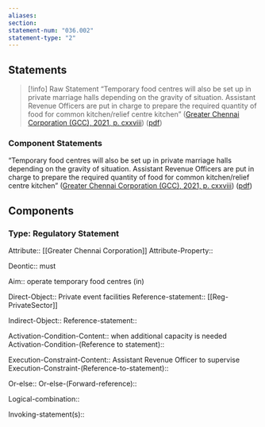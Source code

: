 ```yaml
---
aliases: 
section: 
statement-num: "036.002"
statement-type: "2"
---
```

## Statements 
> [!info] Raw Statement
> “Temporary food centres will also be set up in private marriage halls depending on the gravity of situation. Assistant Revenue Officers are put in charge to prepare the required quantity of food for common kitchen/relief centre kitchen” ([Greater Chennai Corporation (GCC), 2021, p. cxxviii](zotero://select/library/items/AZZSXLC8)) ([pdf](zotero://open-pdf/library/items/ZWDYK52D?page=128&annotation=PI533JE4)) 
> 

### Component Statements
“Temporary food centres will also be set up in private marriage halls depending on the gravity of situation. Assistant Revenue Officers are put in charge to prepare the required quantity of food for common kitchen/relief centre kitchen” ([Greater Chennai Corporation (GCC), 2021, p. cxxviii](zotero://select/library/items/AZZSXLC8)) ([pdf](zotero://open-pdf/library/items/ZWDYK52D?page=128&annotation=PI533JE4)) 
## Components
### Type: Regulatory Statement
Attribute:: [[Greater Chennai Corporation]]
Attribute-Property::

Deontic:: must

Aim:: operate temporary food centres (in)

Direct-Object:: Private event facilities
	Reference-statement:: [[Reg-PrivateSector]]

Indirect-Object::
	Reference-statement::

Activation-Condition-Content:: when additional capacity is needed
	Activation-Condition-(Reference to statement)::

Execution-Constraint-Content:: Assistant Revenue Officer to supervise
	Execution-Constraint-(Reference-to-statement)::

Or-else::
	Or-else-(Forward-reference)::

Logical-combination::

Invoking-statement(s)::